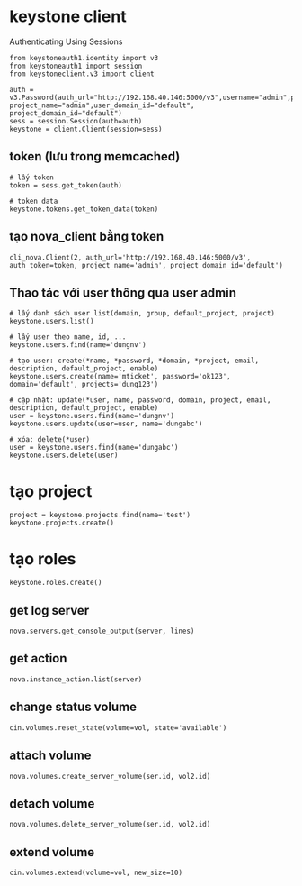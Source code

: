 # keystone client
Authenticating Using Sessions
```
from keystoneauth1.identity import v3
from keystoneauth1 import session
from keystoneclient.v3 import client

auth = v3.Password(auth_url="http://192.168.40.146:5000/v3",username="admin",password="ok123", project_name="admin",user_domain_id="default", project_domain_id="default")
sess = session.Session(auth=auth)
keystone = client.Client(session=sess)
```
## token (lưu trong memcached)
```
# lấy token
token = sess.get_token(auth)

# token data
keystone.tokens.get_token_data(token)
```
## tạo nova_client bằng token
```
cli_nova.Client(2, auth_url='http://192.168.40.146:5000/v3', auth_token=token, project_name='admin', project_domain_id='default')
```

## Thao tác với user thông qua user admin
```
# lấy danh sách user list(domain, group, default_project, project) 
keystone.users.list()

# lấy user theo name, id, ...
keystone.users.find(name='dungnv')

# tạo user: create(*name, *password, *domain, *project, email, description, default_project, enable)
keystone.users.create(name='mticket', password='ok123', domain='default', projects='dung123')

# cập nhật: update(*user, name, password, domain, project, email, description, default_project, enable)
user = keystone.users.find(name='dungnv')
keystone.users.update(user=user, name='dungabc')

# xóa: delete(*user)
user = keystone.users.find(name='dungabc')
keystone.users.delete(user)
```

# tạo project
```
project = keystone.projects.find(name='test')
keystone.projects.create()
```
# tạo roles
```
keystone.roles.create()
```

## get log server
`nova.servers.get_console_output(server, lines)`

## get action 
`nova.instance_action.list(server)`

## change status volume
`cin.volumes.reset_state(volume=vol, state='available')`

## attach volume 
`nova.volumes.create_server_volume(ser.id, vol2.id)`

## detach volume 
`nova.volumes.delete_server_volume(ser.id, vol2.id)`

## extend volume
`cin.volumes.extend(volume=vol, new_size=10)`
